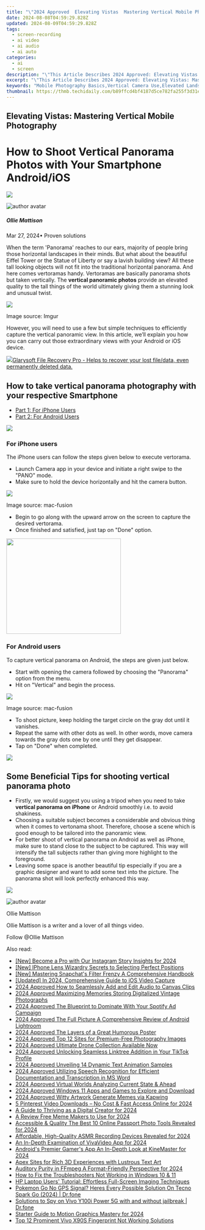 ```yaml
---
title: "\"2024 Approved  Elevating Vistas  Mastering Vertical Mobile Photography\""
date: 2024-08-08T04:59:29.828Z
updated: 2024-08-09T04:59:29.828Z
tags: 
  - screen-recording
  - ai video
  - ai audio
  - ai auto
categories: 
  - ai
  - screen
description: "\"This Article Describes 2024 Approved: Elevating Vistas: Mastering Vertical Mobile Photography\""
excerpt: "\"This Article Describes 2024 Approved: Elevating Vistas: Mastering Vertical Mobile Photography\""
keywords: "Mobile Photography Basics,Vertical Camera Use,Elevated Landscapes,Mobile Shooting Techniques,Skyline Photography,Horizon Balancing,Altitude Shots Mastery"
thumbnail: https://thmb.techidaily.com/b89ffcd4bf4187d5ce782fa255f3d31e70eba20fbf846963d325dce5a6f79e5f.jpg
---
```


## Elevating Vistas: Mastering Vertical Mobile Photography

# How to Shoot Vertical Panorama Photos with Your Smartphone Android/iOS

<!-- affiliate ads begin -->
<a href="https://store.revouninstaller.com/order/checkout.php?PRODS=27889512&QTY=1&AFFILIATE=108875&CART=1"><img src="https://secure.avangate.com/images/merchant/4282ec8de8c9be897e7aff4aa231b1a4/728__90.jpg" border="0"></a>
<!-- affiliate ads end -->
![author avatar](https://images.wondershare.com/filmora/article-images/ollie-mattison.jpg)

##### Ollie Mattison

 Mar 27, 2024• Proven solutions

 When the term 'Panorama' reaches to our ears, majority of people bring those horizontal landscapes in their minds. But what about the beautiful Eiffel Tower or the Statue of Liberty or say a lavish building view? All these tall looking objects will not fit into the traditional horizontal panorama. And here comes vertoramas handy. Vertoramas are basically panorama shots but taken vertically. The **vertical panoramic photos** provide an elevated quality to the tall things of the world ultimately giving them a stunning look and unusual twist.

![](https://images.wondershare.com/filmora/article-images/vertical-panorama.jpg)

 Image source: Imgur

 However, you will need to use a few but simple techniques to efficiently capture the vertical panoramic view. In this article, we’ll explain you how you can carry out those extraordinary views with your Android or iOS device.

<!-- affiliate ads begin -->
<a href="https://order.glarysoft.com/order/checkout.php?PRODS=35408920&QTY=1&AFFILIATE=108875&CART=1"><img src="https://secure.avangate.com/images/merchant/6734fa703f6633ab896eecbdfad8953a/products/FR-200-1.png" border="0">Glarysoft File Recovery Pro - Helps to recover your lost file/data, even permanently deleted data. </a>
<!-- affiliate ads end -->
## How to take vertical panorama photography with your respective Smartphone

* [Part 1: For iPhone Users](#part1)
* [Part 2: For Android Users](#part2)

<!-- affiliate ads begin -->
<a href="https://estore.winxdvd.com/order/checkout.php?PRODS=4612444&QTY=1&AFFILIATE=108875&CART=1"><img src="https://www.winxdvd.com/affiliate/new-banner/pt-728x90.jpg" border="0"></a>
<!-- affiliate ads end -->
### For iPhone users

 The iPhone users can follow the steps given below to execute vertorama.

* Launch Camera app in your device and initiate a right swipe to the "PANO" mode.
* Make sure to hold the device horizontally and hit the camera button.

![](https://images.wondershare.com/filmora/article-images/iphone-panorama-mode.jpg)

 Image source: mac-fusion

* Begin to go along with the upward arrow on the screen to capture the desired vertorama.
* Once finished and satisfied, just tap on "Done" option.

<!-- affiliate ads begin -->
<a href="https://caperobbin.sjv.io/c/5597632/2006123/18460" target="_top" id="2006123"><img src="//a.impactradius-go.com/display-ad/18460-2006123" border="0" alt="" width="300" height="250"/></a><img height="0" width="0" src="https://imp.pxf.io/i/5597632/2006123/18460" style="position:absolute;visibility:hidden;" border="0" />
<!-- affiliate ads end -->
### For Android users

 To capture vertical panorama on Android, the steps are given just below.

* Start with opening the camera followed by choosing the "Panorama" option from the menu.
* Hit on "Vertical" and begin the process.

![](https://images.wondershare.com/filmora/article-images/vertical-panorama-android.jpg)

 Image source: mac-fusion

* To shoot picture, keep holding the target circle on the gray dot until it vanishes.
* Repeat the same with other dots as well. In other words, move camera towards the gray dots one by one until they get disappear.
* Tap on "Done" when completed.

<!-- affiliate ads begin -->
<a href="https://store.nero.com/order/checkout.php?PRODS=22889392&QTY=1&AFFILIATE=108875&CART=1"><img src="http://webstatic.nero.com/nero2015-com-wAssets/img/affiliate/media/banner728-90eng.jpg" border="0"></a>
<!-- affiliate ads end -->
## Some Beneficial Tips for shooting vertical panorama photo

* Firstly, we would suggest you using a tripod when you need to take **vertical panorama on iPhone** or Android smoothly i.e. to avoid shakiness.
* Choosing a suitable subject becomes a considerable and obvious thing when it comes to vertonama shoot. Therefore, choose a scene which is good enough to be tailored into the panoramic view.
* For better shoot of vertical panorama on Android as well as iPhone, make sure to stand close to the subject to be captured. This way will intensify the tall subjects rather than giving more highlight to the foreground.
* Leaving some space is another beautiful tip especially if you are a graphic designer and want to add some text into the picture. The panorama shot will look perfectly enhanced this way.

<!-- affiliate ads begin -->
<a href="https://estore.winxdvd.com/order/checkout.php?PRODS=12653808&QTY=1&AFFILIATE=108875&CART=1"><img src="https://www.winxdvd.com/affiliate/new-banner/wt-500x500.jpg" border="0"></a>
<!-- affiliate ads end -->
![author avatar](https://images.wondershare.com/filmora/article-images/ollie-mattison.jpg)

Ollie Mattison

Ollie Mattison is a writer and a lover of all things video.

Follow @Ollie Mattison


<ins class="adsbygoogle"
     style="display:block"
     data-ad-format="autorelaxed"
     data-ad-client="ca-pub-7571918770474297"
     data-ad-slot="1223367746"></ins>



<ins class="adsbygoogle"
     style="display:block"
     data-ad-client="ca-pub-7571918770474297"
     data-ad-slot="8358498916"
     data-ad-format="auto"
     data-full-width-responsive="true"></ins>






<span class="atpl-alsoreadstyle">Also read:</span>
<div><ul>
<li><a href="https://instagram-video-files.techidaily.com/new-become-a-pro-with-our-instagram-story-insights-for-2024/"><u>[New] Become a Pro with Our Instagram Story Insights for 2024</u></a></li>
<li><a href="https://extra-approaches.techidaily.com/new-iphone-lens-wizardry-secrets-to-selecting-perfect-positions/"><u>[New] IPhone Lens Wizardry  Secrets to Selecting Perfect Positions</u></a></li>
<li><a href="https://snapchat-videos.techidaily.com/new-mastering-snapchats-filter-frenzy-a-comprehensive-handbook/"><u>[New] Mastering Snapchat's Filter Frenzy  A Comprehensive Handbook</u></a></li>
<li><a href="https://screen-recording.techidaily.com/updated-in-2024-comprehensive-guide-to-ios-video-capture/"><u>[Updated] In 2024, Comprehensive Guide to iOS Video Capture</u></a></li>
<li><a href="https://some-techniques.techidaily.com/2024-approved-how-to-seamlessly-add-and-edit-audio-to-canvas-clips/"><u>2024 Approved  How to Seamlessly Add and Edit Audio to Canvas Clips</u></a></li>
<li><a href="https://extra-approaches.techidaily.com/2024-approved-maximizing-memories-storing-digitalized-vintage-photographs/"><u>2024 Approved  Maximizing Memories  Storing Digitalized Vintage Photographs</u></a></li>
<li><a href="https://fox-direct.techidaily.com/2024-approved-the-blueprint-to-dominate-with-your-spotify-ad-campaign/"><u>2024 Approved  The Blueprint to Dominate With Your Spotify Ad Campaign</u></a></li>
<li><a href="https://fox-direct.techidaily.com/2024-approved-the-full-picture-a-comprehensive-review-of-android-lightroom/"><u>2024 Approved  The Full Picture  A Comprehensive Review of Android Lightroom</u></a></li>
<li><a href="https://fox-direct.techidaily.com/2024-approved-the-layers-of-a-great-humorous-poster/"><u>2024 Approved  The Layers of a Great Humorous Poster</u></a></li>
<li><a href="https://fox-direct.techidaily.com/2024-approved-top-12-sites-for-premium-free-photography-images/"><u>2024 Approved  Top 12 Sites for Premium-Free Photography Images</u></a></li>
<li><a href="https://fox-direct.techidaily.com/2024-approved-ultimate-drone-collection-available-now/"><u>2024 Approved  Ultimate Drone Collection Available Now</u></a></li>
<li><a href="https://fox-direct.techidaily.com/2024-approved-unlocking-seamless-linktree-addition-in-your-tiktok-profile/"><u>2024 Approved  Unlocking Seamless Linktree Addition in Your TikTok Profile</u></a></li>
<li><a href="https://fox-direct.techidaily.com/2024-approved-unveiling-14-dynamic-text-animation-samples/"><u>2024 Approved  Unveiling 14 Dynamic Text Animation Samples</u></a></li>
<li><a href="https://fox-direct.techidaily.com/2024-approved-utilizing-speech-recognition-for-efficient-documentation-and-transcription-in-ms-word/"><u>2024 Approved  Utilizing Speech Recognition for Efficient Documentation and Transcription in MS Word</u></a></li>
<li><a href="https://fox-direct.techidaily.com/2024-approved-virtual-worlds-analyzing-current-state-and-ahead/"><u>2024 Approved  Virtual Worlds  Analyzing Current State & Ahead</u></a></li>
<li><a href="https://fox-direct.techidaily.com/2024-approved-windows-11-apps-and-games-to-explore-and-download/"><u>2024 Approved  Windows 11 Apps and Games to Explore and Download</u></a></li>
<li><a href="https://fox-direct.techidaily.com/2024-approved-witty-artwork-generate-memes-via-kapwing/"><u>2024 Approved  Witty Artwork  Generate Memes via Kapwing</u></a></li>
<li><a href="https://fox-direct.techidaily.com/5-pinterest-video-downloads-no-cost-and-fast-access-online-for-2024/"><u>5 Pinterest Video Downloads – No Cost & Fast Access Online for 2024</u></a></li>
<li><a href="https://fox-direct.techidaily.com/a-guide-to-thriving-as-a-digital-creator-for-2024/"><u>A Guide to Thriving as a Digital Creator for 2024</u></a></li>
<li><a href="https://fox-direct.techidaily.com/a-review-free-meme-makers-to-use-for-2024/"><u>A Review  Free Meme Makers to Use for 2024</u></a></li>
<li><a href="https://fox-direct.techidaily.com/accessible-and-quality-the-best-10-online-passport-photo-tools-revealed-for-2024/"><u>Accessible & Quality  The Best 10 Online Passport Photo Tools Revealed for 2024</u></a></li>
<li><a href="https://fox-direct.techidaily.com/affordable-high-quality-asmr-recording-devices-revealed-for-2024/"><u>Affordable, High-Quality ASMR Recording Devices Revealed for 2024</u></a></li>
<li><a href="https://fox-direct.techidaily.com/an-in-depth-examination-of-vivavideo-app-for-2024/"><u>An In-Depth Examination of VivaVideo App for 2024</u></a></li>
<li><a href="https://fox-direct.techidaily.com/androids-premier-gamers-app-an-in-depth-look-at-kinemaster-for-2024/"><u>Android's Premier Gamer's App  An In-Depth Look at KineMaster for 2024</u></a></li>
<li><a href="https://fox-direct.techidaily.com/apex-sites-for-rich-3d-experiences-with-lustrous-text-art/"><u>Apex Sites for Rich 3D Experiences with Lustrous Text Art</u></a></li>
<li><a href="https://fox-direct.techidaily.com/auditory-purity-in-ffmpeg-a-format-friendly-perspective-for-2024/"><u>Auditory Purity in FFmpeg  A Format-Friendly Perspective for 2024</u></a></li>
<li><a href="https://windows11.techidaily.com/how-to-fix-the-troubleshooters-not-working-in-windows-10-and-11/"><u>How to Fix the Troubleshooters Not Working in Windows 10 & 11</u></a></li>
<li><a href="https://techtrends.techidaily.com/hp-laptop-users-tutorial-effortless-full-screen-imaging-techniques/"><u>HP Laptop Users' Tutorial: Effortless Full-Screen Imaging Techniques</u></a></li>
<li><a href="https://android-pokemon-go.techidaily.com/pokemon-go-no-gps-signal-heres-every-possible-solution-on-tecno-spark-go-2024-drfone-by-drfone-virtual-android/"><u>Pokemon Go No GPS Signal? Heres Every Possible Solution On Tecno Spark Go (2024) | Dr.fone</u></a></li>
<li><a href="https://android-location-track.techidaily.com/solutions-to-spy-on-vivo-y100i-power-5g-with-and-without-jailbreak-drfone-by-drfone-virtual-android/"><u>Solutions to Spy on Vivo Y100i Power 5G with and without jailbreak | Dr.fone</u></a></li>
<li><a href="https://extra-support.techidaily.com/starter-guide-to-motion-graphics-mastery-for-2024/"><u>Starter Guide to Motion Graphics Mastery for 2024</u></a></li>
<li><a href="https://android-unlock.techidaily.com/top-12-prominent-vivo-x90s-fingerprint-not-working-solutions-by-drfone-android/"><u>Top 12 Prominent Vivo X90S Fingerprint Not Working Solutions</u></a></li>
</ul></div>
